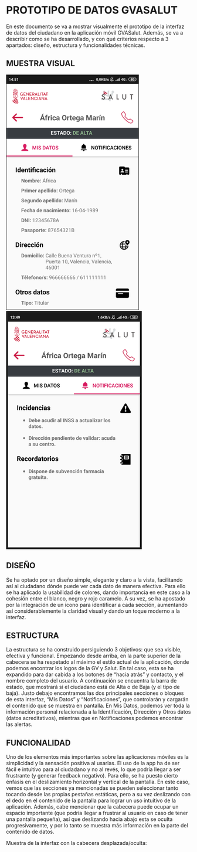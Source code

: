 # PROTOTIPO DE DATOS GVASALUT
En este documento se va a mostrar visualmente el prototipo de la interfaz de datos del ciudadano en la aplicación móvil GVASalut. Además, se va a describir como se ha desarrollado, y con qué criterios respecto a 3 apartados: diseño, estructura y funcionalidades técnicas.

## MUESTRA VISUAL
<img src="Capturas/Screenshot_2019-04-25-14-51-33-877_com.jaumemiralles.gvasalut_datospersonales3.png" width="360" border="1">&emsp;&emsp;<img src="Capturas/Screenshot_2019-04-24-13-49-11-527_com.jaumemiralles.gvasalut_datospersonales3.png" width="360" border="5">

## DISEÑO
Se ha optado por un diseño simple, elegante y claro a la vista, facilitando así al ciudadano dónde puede ver cada dato de manera efectiva. Para ello se ha aplicado la usabilidad de colores, dando importancia en este caso a la cohesión entre el blanco, negro y rojo caramelo. A su vez, se ha apostado por la integración de un icono para identificar a cada sección, aumentando así considerablemente la claridad visual y dando un toque moderno a la interfaz.

## ESTRUCTURA
La estructura se ha construido persiguiendo 3 objetivos: que sea visible, efectiva y funcional. 
Empezando desde arriba, en la parte superior de la cabecera se ha respetado al máximo el estilo actual de la aplicación, donde podemos encontrar los logos de la GV y Salut. En tal caso, esta se ha expandido para dar cabida a los botones de “hacia atrás” y contacto, y el nombre completo del usuario.
A continuación se encuentra la barra de estado, que mostrará si el ciudadano está de Alta o de Baja (y el tipo de baja).
Justo debajo encontramos las dos principales secciones o bloques de esta interfaz, “Mis Datos” y “Notificaciones”,  que controlarán y cargarán el contenido que se muestra en pantalla. En Mis Datos, podemos ver toda la información personal relacionada a la Identificación, Dirección y Otros datos (datos acreditativos), mientras que en Notificaciones podemos encontrar las alertas.

## FUNCIONALIDAD
Uno de los elementos más importantes sobre las aplicaciones móviles es la simplicidad y la sensación positiva al usarlas. El uso de la app ha de ser fácil e intuitivo para al ciudadano y no al revés, lo que podría llegar a ser frustrante (y generar feedback negativo). Para ello, se ha puesto cierto énfasis en el deslizamiento horizontal y vertical de la pantalla.
En este caso, vemos que las secciones ya mencionadas se pueden seleccionar tanto tocando desde las propias pestañas estáticas, pero a su vez deslizando con el dedo en el contenido de la pantalla para lograr un uso intuitivo de la aplicación.
Además, cabe mencionar que la cabecera puede ocupar un espacio importante (que podría llegar a frustrar al usuario en caso de tener una pantalla pequeña), así que deslizando hacia abajo esta se oculta progresivamente, y por lo tanto se muestra más información en la parte del contenido de datos.


Muestra de la interfaz con la cabecera desplazada/oculta:

